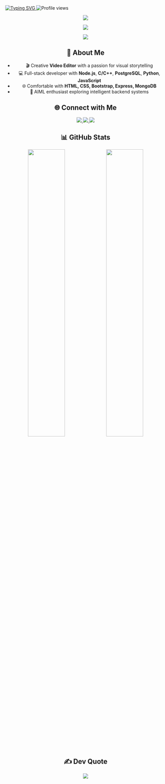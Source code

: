 <!-- 🌟 Shreyas Naik | Clean & Creative GitHub README -->

<a href="https://git.io/typing-svg">
  <img src="https://readme-typing-svg.demolab.com?font=Fira+Code&weight=500&size=22&duration=3000&pause=1000&width=600&lines=I'm+a+Video+Editor;I'm+a+Developer;I'm+a+Backend+Engineer;I'm+an+AIML+Enthusiast" alt="Typing SVG" />
</a>

<img src="https://komarev.com/ghpvc/?username=aditzz073&style=flat-square&color=7f5af0" alt="Profile views" />

<!-- 🚀 Tech Stack (Centered, 3 Rows, No Heading) -->
<p align="center">
  <img src="https://skillicons.dev/icons?i=python,nodejs,js&theme=dark" />
</p>

<p align="center">
  <img src="https://skillicons.dev/icons?i=express,html,css,bootstrap,mongodb&theme=dark" />
</p>

<p align="center">
  <img src="https://skillicons.dev/icons?i=docker,git,github,postgres,c,cpp&theme=dark" />
</p>

<div align="center">

## 🧠 About Me

- 🎬 Creative **Video Editor** with a passion for visual storytelling  
- 💻 Full-stack developer with **Node.js**, **C/C++**, **PostgreSQL**, **Python**, **JavaScript**  
- 🌐 Comfortable with **HTML, CSS, Bootstrap, Express, MongoDB**  
- 🤖 AIML enthusiast exploring intelligent backend systems  

## 🌐 Connect with Me

<a href="https://instagram.com/adityaaa073">
  <img src="https://img.shields.io/badge/Instagram-%23E4405F?style=for-the-badge&logo=instagram&logoColor=white" />
</a>
<a href="https://www.linkedin.com/in/aditya-pujer/">
  <img src="https://img.shields.io/badge/LinkedIn-%230077B5?style=for-the-badge&logo=linkedin&logoColor=white" />
</a>
<a href="mailto:pujeradi@gmail.com">
  <img src="https://img.shields.io/badge/Gmail-D14836?style=for-the-badge&logo=gmail&logoColor=white" />
</a>

## 📊 GitHub Stats

<img src="https://github-readme-streak-stats.herokuapp.com/?user=aditzz073&theme=monokai&hide_border=true" width="48%" />
<img src="https://github-readme-stats.vercel.app/api/top-langs/?username=aditzz073&theme=monokai&hide_border=true&layout=compact" width="48%" />

## ✍️ Dev Quote

<img src="https://quotes-github-readme.vercel.app/api?type=horizontal&theme=gruvbox" />

</div>
